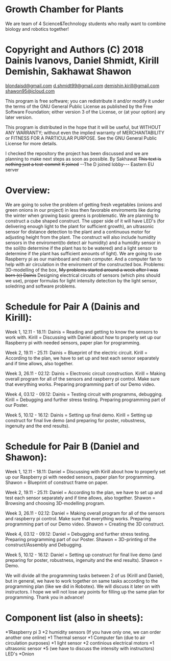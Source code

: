 # Growth Chamber for Plants


We are team of 4 Science&Technology students who really want to combine biology and robotics together!

# Copyright and Authors (C) 2018 Dainis Ivanovs, Daniel Shmidt, Kirill Demishin, Sakhawat Shawon
blondaisd@gmail.com
d.shmidt99@gmail.com
demishin.kirill@gmail.com
shawon95@icloud.com

This program is free software; you can redistribute it and/or modify it under the terms of the GNU General Public License as published by the Free Software Foundation; either version 3 of the License, or (at your option) any later version.

This program is distributed in the hope that it will be useful, but WITHOUT ANY WARRANTY; without even the implied warranty of MERCHANTABILITY or FITNESS FOR A PARTICULAR PURPOSE. See the
GNU General Public License for more details.


I checked the repository the project has been discussed and we are planning to make next steps as soon as possible. By Sakhawat
~~This text is nothing just a test-commit~~
~~K joined~~
--The D joined lobby---
Eastern EU server


# Overview:
We are going to solve the problem of getting fresh vegetables (onions and green onions in our project)
in less then favorable enviroments like during the winter when growing basic greens is problematic.
We are planning to construct a cube shaped construct. The upper side of it will have LED's (for delivering enough light to the plant for sufficient growth),
an ultrasonic sensor for distance detection to the plant and a continuous motor for adjusting height from the plant.
The construct will also include humidity sensors in the enviroment(to detect air humidity) and a humidity sensor in the soil(to determine
if the plant has to be watered) and a light sensor to determine if the plant has sufficient amounts of light). We are going to use Raspberry pi as our mainboard and main computer.
And a computer fan to help with air circulation in the enviroment of the constructed box. Problems: 3D-modelling of the box, ~~My problems started around a week after I was born (c) Dainis~~
Designing electrical circuits of sensors (which pins should we use), proper formulas for light intensity detection by the light sensor, soledring and software problems. 

# Schedule for Pair A (Dainis and Kirill):


Week 1, 12.11 - 18.11: 
Dainis = Reading and getting to know the sensors to work with.
Kirill = Discussing with Daniel about how to properly set up our Raspberry pi with
needed sensors, paper plan for programming.

Week 2, 19.11 - 25.11: 
Dainis = Blueprint of the electric circuit.
Kirill = According to the plan, we have to set up and test each sensor separately and if time allows, also together.

Week 3, 26.11 - 02.12: 
Dainis = Electronic circuit construction.
Kirill = Making overall program for all of the sensors and raspberry pi control. Make sure that everything works.
Preparing programming part of our Demo video.

Week 4, 03.12 - 09.12: 
Dainis = Testing circuit with programms, debugging.
Kirill = Debugging and further stress testing. Preparing programming part of our Poster.

Week 5, 10.12 - 16.12:
Dainis = Setting up final demo.
Kirill = Setting up construct for final live demo (and preparing for poster, robustness, ingenuity and the end results).

# Schedule for Pair B (Daniel and Shawon):


Week 1, 12.11 - 18.11: 
Daniel = Discussing with Kirill about how to properly set up our Raspberry pi with
needed sensors, paper plan for programming.
Shawon = Blueprint of construct frame on paper.

Week 2, 19.11 - 25.11: 
Daniel = According to the plan, we have to set up and test each sensor separately and if time allows, also together.
Shawon = Browsing and choosing 3D-modelling program.

Week 3, 26.11 - 02.12: 
Daniel = Making overall program for all of the sensors and raspberry pi control. Make sure that everything works. Preparing
programming part of our Demo video.
Shawon = Creating the 3D construct.

Week 4, 03.12 - 09.12: 
Daniel = Debugging and further stress testing. Preparing programming part of our Poster.
Shawon = 3D-printing of the construct/Assembly and Debugging.

Week 5, 10.12 - 16.12: 
Daniel = Setting up construct for final live demo (and preparing for poster, robustness, ingenuity and the end results).
Shawon = Demo.

We will divide all the programming tasks between 2 of us (Kirill and Daniel), but in general,
we have to work together on same tasks according to the programming plan (like we did in Robotex). We will discuss it later on with instructors.
I hope we will not lose any points for filling up the same plan for programming. Thank you in advance! 

# Component list (also in sheets):

*1Raspberry pi 3
*2 humidity sensors (If you have only one, we can order another one online)
*1 Thermal sensor
*1 Computer fan (due to air circulation purposes)
*1 light sensor
*2 continious electrical motors
*1 ultrasonic sensor
*5 (we have to discuss the intensity with instructors) LED's
*Onion
